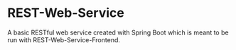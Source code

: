 # REST-Web-Service
 A basic RESTful web service created with Spring Boot which is meant to be run with REST-Web-Service-Frontend.
